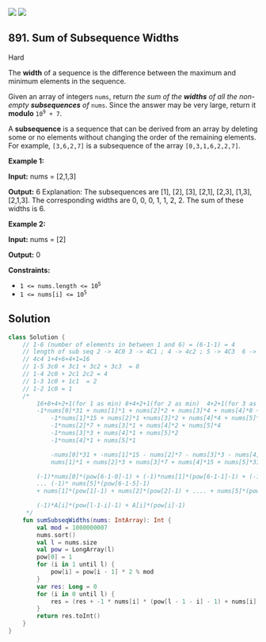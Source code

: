[![](https://img.shields.io/github/stars/javadev/LeetCode-in-Kotlin?label=Stars&style=flat-square)](https://github.com/javadev/LeetCode-in-Kotlin)
[![](https://img.shields.io/github/forks/javadev/LeetCode-in-Kotlin?label=Fork%20me%20on%20GitHub%20&style=flat-square)](https://github.com/javadev/LeetCode-in-Kotlin/fork)

## 891\. Sum of Subsequence Widths

Hard

The **width** of a sequence is the difference between the maximum and minimum elements in the sequence.

Given an array of integers `nums`, return _the sum of the **widths** of all the non-empty **subsequences** of_ `nums`. Since the answer may be very large, return it **modulo** <code>10<sup>9</sup> + 7</code>.

A **subsequence** is a sequence that can be derived from an array by deleting some or no elements without changing the order of the remaining elements. For example, `[3,6,2,7]` is a subsequence of the array `[0,3,1,6,2,2,7]`.

**Example 1:**

**Input:** nums = [2,1,3]

**Output:** 6 Explanation: The subsequences are [1], [2], [3], [2,1], [2,3], [1,3], [2,1,3]. The corresponding widths are 0, 0, 0, 1, 1, 2, 2. The sum of these widths is 6.

**Example 2:**

**Input:** nums = [2]

**Output:** 0

**Constraints:**

*   <code>1 <= nums.length <= 10<sup>5</sup></code>
*   <code>1 <= nums[i] <= 10<sup>5</sup></code>

## Solution

```kotlin
class Solution {
    // 1-6 (number of elements in between 1 and 6) = (6-1-1) = 4
    // length of sub seq 2 -> 4C0 3 -> 4C1 ; 4 -> 4c2 ; 5 -> 4C3  6 -> 4C4  4c0 + 4c1 + 4c2 + 4c3 +
    // 4c4 1+4+6+4+1=16
    // 1-5 3c0 + 3c1 + 3c2 + 3c3  = 8
    // 1-4 2c0 + 2c1 2c2 = 4
    // 1-3 1c0 + 1c1  = 2
    // 1-2 1c0 = 1
    /*
        16+8+4+2+1(for 1 as min) 8+4+2+1(for 2 as min)  4+2+1(for 3 as min)  2+1(for 4 as min)  1(for 5 as min)
        -1*nums[0]*31 + nums[1]*1 + nums[2]*2 + nums[3]*4 + nums[4]*8 + nums[5]*16
            -1*nums[1]*15 + nums[2]*1 +nums[3]*2 + nums[4]*4 + nums[5]*8
            -1*nums[2]*7 + nums[3]*1 + nums[4]*2 + nums[5]*4
            -1*nums[3]*3 + nums[4]*1 + nums[5]*2
            -1*nums[4]*1 + nums[5]*1

            -nums[0]*31 + -nums[1]*15 - nums[2]*7 - nums[3]*3 - nums[4]*1
            nums[1]*1 + nums[2]*3 + nums[3]*7 + nums[4]*15 + nums[5]*31

        (-1)*nums[0]*(pow[6-1-0]-1) + (-1)*nums[1]*(pow[6-1-1]-1) + (-1)*nums[2]*(pow[6-1-2]-1)
        ... (-1)* nums[5]*(pow[6-1-5]-1)
        + nums[1]*(pow[1]-1) + nums[2]*(pow[2]-1) + .... + nums[5]*(pow[5]-1)

        (-1)*A[i]*(pow[l-1-i]-1) + A[i]*(pow[i]-1)
     */
    fun sumSubseqWidths(nums: IntArray): Int {
        val mod = 1000000007
        nums.sort()
        val l = nums.size
        val pow = LongArray(l)
        pow[0] = 1
        for (i in 1 until l) {
            pow[i] = pow[i - 1] * 2 % mod
        }
        var res: Long = 0
        for (i in 0 until l) {
            res = (res + -1 * nums[i] * (pow[l - 1 - i] - 1) + nums[i] * (pow[i] - 1)) % mod
        }
        return res.toInt()
    }
}
```